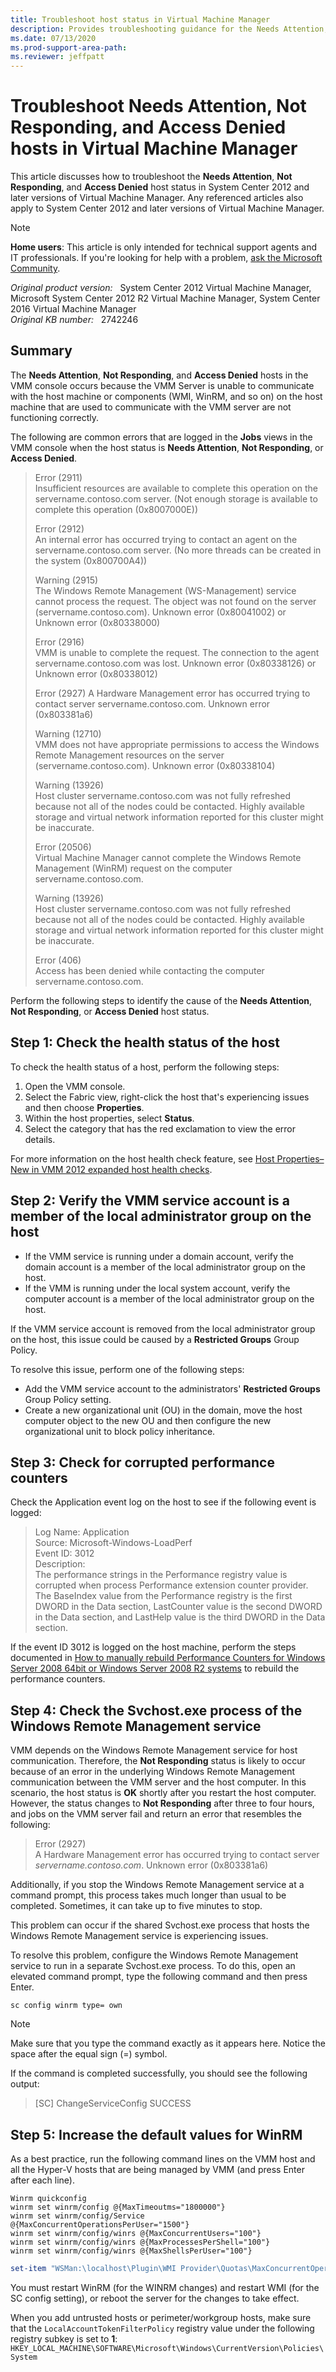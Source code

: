 ```yaml
---
title: Troubleshoot host status in Virtual Machine Manager
description: Provides troubleshooting guidance for the Needs Attention, Not Responding, and Access Denied host status in Virtual Machine Manager.
ms.date: 07/13/2020
ms.prod-support-area-path:
ms.reviewer: jeffpatt
---
```

# Troubleshoot Needs Attention, Not Responding, and Access Denied hosts in Virtual Machine Manager

This article discusses how to troubleshoot the **Needs Attention**, **Not Responding**, and **Access Denied** host status in System Center 2012 and later versions of Virtual Machine Manager. Any referenced articles also apply to System Center 2012 and later versions of Virtual Machine Manager.

> [!NOTE]
> **Home users**: This article is only intended for technical support agents and IT professionals. If you're looking for help with a problem, [ask the Microsoft Community](https://answers.microsoft.com).

_Original product version:_ &nbsp; System Center 2012 Virtual Machine Manager, Microsoft System Center 2012 R2 Virtual Machine Manager, System Center 2016 Virtual Machine Manager  
_Original KB number:_ &nbsp; 2742246

## Summary

The **Needs Attention**, **Not Responding**, and **Access Denied** hosts in the VMM console occurs because the VMM Server is unable to communicate with the host machine or components (WMI, WinRM, and so on) on the host machine that are used to communicate with the VMM server are not functioning correctly.

The following are common errors that are logged in the **Jobs** views in the VMM console when the host status is **Needs Attention**, **Not Responding**, or **Access Denied**.

> Error (2911)  
> Insufficient resources are available to complete this operation on the servername.contoso.com server. (Not enough storage is available to complete this operation (0x8007000E))
>
> Error (2912)  
> An internal error has occurred trying to contact an agent on the servername.contoso.com server. (No more threads can be created in the system (0x800700A4))
>
> Warning (2915)  
> The Windows Remote Management (WS-Management) service cannot process the request. The object was not found on the server (servername.contoso.com). Unknown error (0x80041002) or Unknown error (0x80338000)
>
> Error (2916)  
> VMM is unable to complete the request. The connection to the agent servername.contoso.com was lost. Unknown error (0x80338126) or Unknown error (0x80338012)
>
> Error (2927)
A Hardware Management error has occurred trying to contact server servername.contoso.com. Unknown error (0x803381a6)
>
> Warning (12710)  
> VMM does not have appropriate permissions to access the Windows Remote Management resources on the server (servername.contoso.com). Unknown error (0x80338104)
>
> Warning (13926)  
> Host cluster servername.contoso.com was not fully refreshed because not all of the nodes could be contacted. Highly available storage and virtual network information reported for this cluster might be inaccurate.
>
> Error (20506)  
> Virtual Machine Manager cannot complete the Windows Remote Management (WinRM) request on the computer servername.contoso.com.
>
> Warning (13926)  
> Host cluster servername.contoso.com was not fully refreshed because not all of the nodes could be contacted. Highly available storage and virtual network information reported for this cluster might be inaccurate.
>
> Error (406)  
> Access has been denied while contacting the computer servername.contoso.com.

Perform the following steps to identify the cause of the **Needs Attention**, **Not Responding**, or **Access Denied** host status.

## Step 1: Check the health status of the host

To check the health status of a host, perform the following steps:

1. Open the VMM console.
2. Select the Fabric view, right-click the host that's experiencing issues and then choose **Properties**.
3. Within the host properties, select **Status**.
4. Select the category that has the red exclamation to view the error details.

For more information on the host health check feature, see [Host Properties– New in VMM 2012 expanded host health checks](https://techcommunity.microsoft.com/t5/system-center-blog/host-properties-8211-new-in-vmm-2012-expanded-host-health-checks/ba-p/344409).

## Step 2: Verify the VMM service account is a member of the local administrator group on the host

- If the VMM service is running under a domain account, verify the domain account is a member of the local administrator group on the host.
- If the VMM is running under the local system account, verify the computer account is a member of the local administrator group on the host.

If the VMM service account is removed from the local administrator group on the host, this issue could be caused by a **Restricted Groups** Group Policy.

To resolve this issue, perform one of the following steps:

- Add the VMM service account to the administrators' **Restricted Groups** Group Policy setting.
- Create a new organizational unit (OU) in the domain, move the host computer object to the new OU and then configure the new organizational unit to block policy inheritance.

## Step 3: Check for corrupted performance counters

Check the Application event log on the host to see if the following event is logged:

> Log Name:      Application  
> Source:        Microsoft-Windows-LoadPerf  
> Event ID:      3012  
> Description:  
> The performance strings in the Performance registry value is corrupted when process Performance extension counter provider. The BaseIndex value from the Performance registry is the first DWORD in the Data section, LastCounter value is the second DWORD in the Data section, and LastHelp value is the third DWORD in the Data section.

If the event ID 3012 is logged on the host machine, perform the steps documented in [How to manually rebuild Performance Counters for Windows Server 2008 64bit or Windows Server 2008 R2 systems](https://support.microsoft.com/help/2554336) to rebuild the performance counters.

## Step 4: Check the Svchost.exe process of the Windows Remote Management service

VMM depends on the Windows Remote Management service for host communication. Therefore, the **Not Responding** status is likely to occur because of an error in the underlying Windows Remote Management communication between the VMM server and the host computer. In this scenario, the host status is **OK** shortly after you restart the host computer. However, the status changes to **Not Responding** after three to four hours, and jobs on the VMM server fail and return an error that resembles the following:

> Error (2927)  
> A Hardware Management error has occurred trying to contact server *servername.contoso.com*.
Unknown error (0x803381a6)

Additionally, if you stop the Windows Remote Management service at a command prompt, this process takes much longer than usual to be completed. Sometimes, it can take up to five minutes to stop.

This problem can occur if the shared Svchost.exe process that hosts the Windows Remote Management service is experiencing issues.

To resolve this problem, configure the Windows Remote Management service to run in a separate Svchost.exe process. To do this, open an elevated command prompt, type the following command and then press Enter.

```console
sc config winrm type= own
```

> [!NOTE]
> Make sure that you type the command exactly as it appears here. Notice the space after the equal sign (=) symbol.

If the command is completed successfully, you should see the following output:

> [SC] ChangeServiceConfig SUCCESS

## Step 5: Increase the default values for WinRM

As a best practice, run the following command lines on the VMM host and all the Hyper-V hosts that are being managed by VMM (and press Enter after each line).

```console
Winrm quickconfig
winrm set winrm/config @{MaxTimeoutms="1800000"}
winrm set winrm/config/Service @{MaxConcurrentOperationsPerUser="1500"}
winrm set winrm/config/winrs @{MaxConcurrentUsers="100"}
winrm set winrm/config/winrs @{MaxProcessesPerShell="100"}
winrm set winrm/config/winrs @{MaxShellsPerUser="100"}
```

```powershell
set-item "WSMan:\localhost\Plugin\WMI Provider\Quotas\MaxConcurrentOperationsPerUser" 400
```

You must restart WinRM (for the WINRM changes) and restart WMI (for the SC config setting), or reboot the server for the changes to take effect.

When you add untrusted hosts or perimeter/workgroup hosts, make sure that the `LocalAccountTokenFilterPolicy` registry value under the following registry subkey is set to **1**:  
`HKEY_LOCAL_MACHINE\SOFTWARE\Microsoft\Windows\CurrentVersion\Policies\System`
